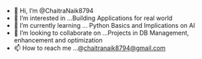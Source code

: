 - 👋 Hi, I’m @ChaitraNaik8794
- 👀 I’m interested in ...Building Applications for real world
- 🌱 I’m currently learning ... Python Basics and Implications on AI
- 💞️ I’m looking to collaborate on ...Projects in DB Management, enhancement and optimization
- 📫 How to reach me ...@chaitranaik8794@gmail.com

<!---
ChaitraNaik8794/ChaitraNaik8794 is a ✨ special ✨ repository because its `README.md` (this file) appears on your GitHub profile.
You can click the Preview link to take a look at your changes.
--->
